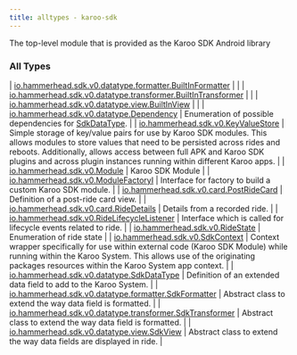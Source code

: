 ```yaml
---
title: alltypes - karoo-sdk
---
```


The top-level module that is provided as the Karoo SDK Android library

### All Types

| [io.hammerhead.sdk.v0.datatype.formatter.BuiltInFormatter](../io.hammerhead.sdk.v0.datatype.formatter/-built-in-formatter/index.html) |  |
| [io.hammerhead.sdk.v0.datatype.transformer.BuiltInTransformer](../io.hammerhead.sdk.v0.datatype.transformer/-built-in-transformer/index.html) |  |
| [io.hammerhead.sdk.v0.datatype.view.BuiltInView](../io.hammerhead.sdk.v0.datatype.view/-built-in-view/index.html) |  |
| [io.hammerhead.sdk.v0.datatype.Dependency](../io.hammerhead.sdk.v0.datatype/-dependency/index.html) | Enumeration of possible dependencies for [SdkDataType](../io.hammerhead.sdk.v0.datatype/-sdk-data-type/index.html). |
| [io.hammerhead.sdk.v0.KeyValueStore](../io.hammerhead.sdk.v0/-key-value-store/index.html) | Simple storage of key/value pairs for use by Karoo SDK modules. This allows modules to store values that need to be persisted across rides and reboots. Additionally, allows access between full APK and Karoo SDK plugins and across plugin instances running within different Karoo apps. |
| [io.hammerhead.sdk.v0.Module](../io.hammerhead.sdk.v0/-module/index.html) | Karoo SDK Module |
| [io.hammerhead.sdk.v0.ModuleFactoryI](../io.hammerhead.sdk.v0/-module-factory-i/index.html) | Interface for factory to build a custom Karoo SDK module. |
| [io.hammerhead.sdk.v0.card.PostRideCard](../io.hammerhead.sdk.v0.card/-post-ride-card/index.html) | Definition of a post-ride card view. |
| [io.hammerhead.sdk.v0.card.RideDetails](../io.hammerhead.sdk.v0.card/-ride-details/index.html) | Details from a recorded ride. |
| [io.hammerhead.sdk.v0.RideLifecycleListener](../io.hammerhead.sdk.v0/-ride-lifecycle-listener/index.html) | Interface which is called for lifecycle events related to ride. |
| [io.hammerhead.sdk.v0.RideState](../io.hammerhead.sdk.v0/-ride-state/index.html) | Enumeration of ride state |
| [io.hammerhead.sdk.v0.SdkContext](../io.hammerhead.sdk.v0/-sdk-context/index.html) | Context wrapper specifically for use within external code (Karoo SDK Module) while running within the Karoo System. This allows use of the originating packages resources within the Karoo System app context. |
| [io.hammerhead.sdk.v0.datatype.SdkDataType](../io.hammerhead.sdk.v0.datatype/-sdk-data-type/index.html) | Definition of an extended data field to add to the Karoo System. |
| [io.hammerhead.sdk.v0.datatype.formatter.SdkFormatter](../io.hammerhead.sdk.v0.datatype.formatter/-sdk-formatter/index.html) | Abstract class to extend the way data field is formatted. |
| [io.hammerhead.sdk.v0.datatype.transformer.SdkTransformer](../io.hammerhead.sdk.v0.datatype.transformer/-sdk-transformer/index.html) | Abstract class to extend the way data field is formatted. |
| [io.hammerhead.sdk.v0.datatype.view.SdkView](../io.hammerhead.sdk.v0.datatype.view/-sdk-view/index.html) | Abstract class to extend the way data fields are displayed in ride. |

